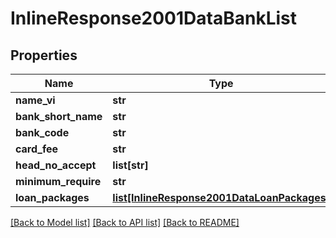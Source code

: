 # InlineResponse2001DataBankList

## Properties
Name | Type | Description | Notes
------------ | ------------- | ------------- | -------------
**name_vi** | **str** |  | [optional] 
**bank_short_name** | **str** |  | [optional] 
**bank_code** | **str** |  | [optional] 
**card_fee** | **str** |  | [optional] 
**head_no_accept** | **list[str]** |  | [optional] 
**minimum_require** | **str** |  | [optional] 
**loan_packages** | [**list[InlineResponse2001DataLoanPackages]**](InlineResponse2001DataLoanPackages.md) |  | [optional] 

[[Back to Model list]](../README.md#documentation-for-models) [[Back to API list]](../README.md#documentation-for-api-endpoints) [[Back to README]](../README.md)

